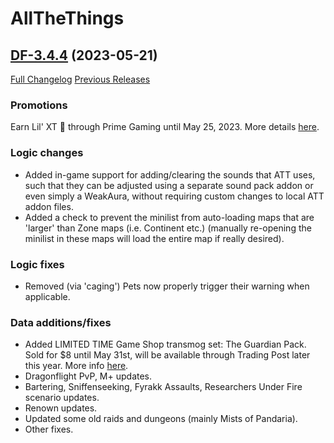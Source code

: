# AllTheThings

## [DF-3.4.4](https://github.com/DFortun81/AllTheThings/tree/DF-3.4.4) (2023-05-21)
[Full Changelog](https://github.com/DFortun81/AllTheThings/compare/DF-3.4.3...DF-3.4.4) [Previous Releases](https://github.com/DFortun81/AllTheThings/releases)


### Promotions

Earn Lil' XT 🤖 through Prime Gaming until May 25, 2023. More details [here](https://worldofwarcraft.blizzard.com/en-us/news/23938292).


### Logic changes

- Added in-game support for adding/clearing the sounds that ATT uses, such that they can be adjusted using a separate sound pack addon or even simply a WeakAura, without requiring custom changes to local ATT addon files.
- Added a check to prevent the minilist from auto-loading maps that are 'larger' than Zone maps (i.e. Continent etc.) (manually re-opening the minilist in these maps will load the entire map if really desired).


### Logic fixes

- Removed (via 'caging') Pets now properly trigger their warning when applicable.


### Data additions/fixes

- Added LIMITED TIME Game Shop transmog set: The Guardian Pack. Sold for $8 until May 31st, will be available through Trading Post later this year. More info [here](https://www.wowhead.com/news/the-guardian-pack-medivh-inspired-transmog-set-on-in-game-shop-through-may-31st-332760).
- Dragonflight PvP, M+ updates.
- Bartering, Sniffenseeking, Fyrakk Assaults, Researchers Under Fire scenario updates.
- Renown updates.
- Updated some old raids and dungeons (mainly Mists of Pandaria).
- Other fixes.
